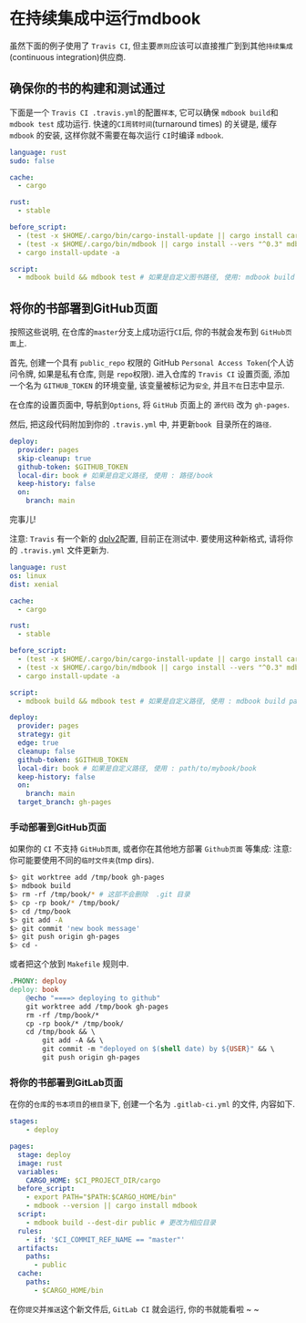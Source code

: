 # 在持续集成中运行mdbook

虽然下面的例子使用了 `Travis CI`, 但主要`原则`应该可以直接推广到到其他`持续集成`(continuous integration)供应商.

## 确保你的书的构建和测试通过

下面是一个 `Travis CI .travis.yml`的配置`样本`, 它可以确保 `mdbook build`和 `mdbook test` 成功运行.
快速的`CI周转时间`(turnaround times) 的关键是, 缓存 `mdbook` 的安装, 这样你就不需要在每次运行 `CI`时编译 `mdbook`.

```yaml
language: rust
sudo: false

cache:
  - cargo

rust:
  - stable

before_script:
  - (test -x $HOME/.cargo/bin/cargo-install-update || cargo install cargo-update)
  - (test -x $HOME/.cargo/bin/mdbook || cargo install --vers "^0.3" mdbook)
  - cargo install-update -a

script:
  - mdbook build && mdbook test # 如果是自定义图书路径, 使用: mdbook build 路径/mybook && mdbook test 路径/mybook
```

## 将你的书部署到GitHub页面

按照这些说明, 在仓库的`master`分支上成功运行`CI`后, 你的书就会发布到 `GitHub页面`上.

首先, 创建一个具有 `public_repo` 权限的 GitHub `Personal Access Token`(个人访问令牌, 如果是私有仓库, 则是 `repo`权限).
进入仓库的 `Travis CI` 设置页面, 添加一个名为 `GITHUB_TOKEN` 的环境变量, 该变量被标记为`安全`, 并且`不在`日志中显示.

在仓库的设置页面中, 导航到`Options`, 将 `GitHub` 页面上的 `源代码` 改为 `gh-pages`.

然后, 把这段代码附加到你的 `.travis.yml` 中, 并更新`book `目录所在的`路径`.

```yaml
deploy:
  provider: pages
  skip-cleanup: true
  github-token: $GITHUB_TOKEN
  local-dir: book # 如果是自定义路径, 使用 : 路径/book
  keep-history: false
  on:
    branch: main
```

完事儿!

注意: `Travis` 有一个新的 [dplv2](https://blog.travis-ci.com/2019-08-27-deployment-tooling-dpl-v2-preview-release)配置, 目前正在测试中.
要使用这种新格式, 请将你的 `.travis.yml` 文件更新为.

```yaml
language: rust
os: linux
dist: xenial

cache:
  - cargo

rust:
  - stable

before_script:
  - (test -x $HOME/.cargo/bin/cargo-install-update || cargo install cargo-update)
  - (test -x $HOME/.cargo/bin/mdbook || cargo install --vers "^0.3" mdbook)
  - cargo install-update -a

script:
  - mdbook build && mdbook test # 如果是自定义路径, 使用 : mdbook build path/to/mybook && mdbook test path/to/mybook

deploy:
  provider: pages
  strategy: git
  edge: true
  cleanup: false
  github-token: $GITHUB_TOKEN
  local-dir: book # 如果是自定义路径, 使用 : path/to/mybook/book
  keep-history: false
  on:
    branch: main
  target_branch: gh-pages
```

### 手动部署到GitHub页面

如果你的 `CI` 不支持 `GitHub页面`, 或者你在其他地方部署 `Github页面` 等集成: 
注意: 你可能要使用不同的`临时文件夹`(tmp dirs).

```bash
$> git worktree add /tmp/book gh-pages
$> mdbook build
$> rm -rf /tmp/book/* # 这部不会删除  .git 目录
$> cp -rp book/* /tmp/book/
$> cd /tmp/book
$> git add -A
$> git commit 'new book message'
$> git push origin gh-pages
$> cd -
```

或者把这个放到 `Makefile` 规则中.

```makefile
.PHONY: deploy
deploy: book
    @echo "====> deploying to github"
    git worktree add /tmp/book gh-pages
    rm -rf /tmp/book/*
    cp -rp book/* /tmp/book/
    cd /tmp/book && \
        git add -A && \
        git commit -m "deployed on $(shell date) by ${USER}" && \
        git push origin gh-pages
```

### 将你的书部署到GitLab页面

在你的`仓库`的`书本项目`的`根目录`下, 创建一个名为 `.gitlab-ci.yml` 的文件, 内容如下.

```yaml
stages:
    - deploy

pages:
  stage: deploy
  image: rust
  variables:
    CARGO_HOME: $CI_PROJECT_DIR/cargo
  before_script:
    - export PATH="$PATH:$CARGO_HOME/bin"
    - mdbook --version || cargo install mdbook
  script:
    - mdbook build --dest-dir public # 更改为相应目录
  rules:
    - if: '$CI_COMMIT_REF_NAME == "master"'
  artifacts:
    paths:
      - public
  cache:
    paths:
      - $CARGO_HOME/bin
```

在你`提交`并`推送`这个新文件后, `GitLab CI` 就会运行, 你的书就能看啦 ~ ~
